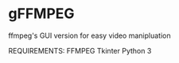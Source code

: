 # gFFMPEG
ffmpeg's GUI version for easy video manipluation




REQUIREMENTS:
FFMPEG
Tkinter
Python 3
